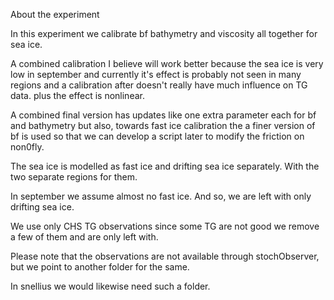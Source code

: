 About the experiment

In this experiment we calibrate bf bathymetry and viscosity all together for sea ice. 

A combined calibration I believe will work better because the sea ice is very low in september and currently it's effect is probably
not seen in many regions and a calibration after doesn't really have much influence on TG data. plus the effect is nonlinear. 

A combined final version has updates like one extra parameter each for bf and bathymetry but also, towards fast ice calibration the a finer version of
bf is used so that we can develop a script later to modify the friction on non0fly.

The sea ice is modelled as fast ice and drifting sea ice separately. With the two separate regions for them.

In september we assume almost no fast ice. And so, we are left with only drifting sea ice. 

We use only CHS TG observations since some TG are not good we remove a few of them and are only left with.


Please note that the observations are not available through stochObserver, but we point to another folder for the same. 

In snellius we would likewise need such a folder. 